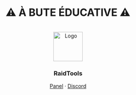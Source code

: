 
<div align="center">
  <h1>⚠ À BUTE ÉDUCATIVE ⚠</h1><BR>
  <a href="https://https://github.com/LucasB25/web-panais">
    <img src="https://raidtools.herokuapp.com/img/logo.png" alt="Logo" width="80" height="80">
  </a>
  <h3>RaidTools</h3>
  <p>
    <a href="https://raidtools.herokuapp.com/">Panel</a> · <a href="https://discord.gg/5wXDKKKwrb">Discord</a>
  </p>
</div>
